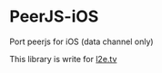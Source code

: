 # PeerJS-iOS
Port peerjs for iOS (data channel only)

This library is write for [l2e.tv](https://www.l2etv.com)
